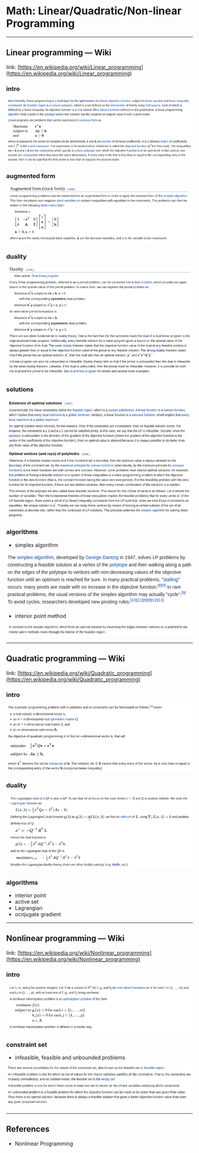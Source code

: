 # Math: Linear/Quadratic/Non-linear Programming

---

## Linear programming — Wiki

link: [https://en.wikipedia.org/wiki/Linear_programming](https://en.wikipedia.org/wiki/Linear_programming)

### intro

![Math%20Linear%20Quadratic%20Non-linear%20Programming%20e88a5a2baa0942a49c60a2af15d71a59/Untitled.png](Math%20Linear%20Quadratic%20Non-linear%20Programming%20e88a5a2baa0942a49c60a2af15d71a59/Untitled.png)

### augmented form

![Math%20Linear%20Quadratic%20Non-linear%20Programming%20e88a5a2baa0942a49c60a2af15d71a59/Untitled%201.png](Math%20Linear%20Quadratic%20Non-linear%20Programming%20e88a5a2baa0942a49c60a2af15d71a59/Untitled%201.png)

### duality

![Math%20Linear%20Quadratic%20Non-linear%20Programming%20e88a5a2baa0942a49c60a2af15d71a59/Untitled%202.png](Math%20Linear%20Quadratic%20Non-linear%20Programming%20e88a5a2baa0942a49c60a2af15d71a59/Untitled%202.png)

### solutions

![Math%20Linear%20Quadratic%20Non-linear%20Programming%20e88a5a2baa0942a49c60a2af15d71a59/Untitled%203.png](Math%20Linear%20Quadratic%20Non-linear%20Programming%20e88a5a2baa0942a49c60a2af15d71a59/Untitled%203.png)

### algorithms

- simplex algorithm

![Math%20Linear%20Quadratic%20Non-linear%20Programming%20e88a5a2baa0942a49c60a2af15d71a59/Untitled%204.png](Math%20Linear%20Quadratic%20Non-linear%20Programming%20e88a5a2baa0942a49c60a2af15d71a59/Untitled%204.png)

- interior point method

![Math%20Linear%20Quadratic%20Non-linear%20Programming%20e88a5a2baa0942a49c60a2af15d71a59/Untitled%205.png](Math%20Linear%20Quadratic%20Non-linear%20Programming%20e88a5a2baa0942a49c60a2af15d71a59/Untitled%205.png)

---

## Quadratic programming — Wiki

link: [https://en.wikipedia.org/wiki/Quadratic_programming](https://en.wikipedia.org/wiki/Quadratic_programming)

### intro

![Math%20Linear%20Quadratic%20Non-linear%20Programming%20e88a5a2baa0942a49c60a2af15d71a59/Untitled%206.png](Math%20Linear%20Quadratic%20Non-linear%20Programming%20e88a5a2baa0942a49c60a2af15d71a59/Untitled%206.png)

### duality

![Math%20Linear%20Quadratic%20Non-linear%20Programming%20e88a5a2baa0942a49c60a2af15d71a59/Untitled%207.png](Math%20Linear%20Quadratic%20Non-linear%20Programming%20e88a5a2baa0942a49c60a2af15d71a59/Untitled%207.png)

### algorithms

- interior point
- active set
- Lagrangian
- ocnjugate gradient

---

## Nonlinear programming — Wiki

link: [https://en.wikipedia.org/wiki/Nonlinear_programming](https://en.wikipedia.org/wiki/Nonlinear_programming) 

### intro

![Math%20Linear%20Quadratic%20Non-linear%20Programming%20e88a5a2baa0942a49c60a2af15d71a59/Untitled%208.png](Math%20Linear%20Quadratic%20Non-linear%20Programming%20e88a5a2baa0942a49c60a2af15d71a59/Untitled%208.png)

### constraint set

- infeasible, feasible and unbounded problems

![Math%20Linear%20Quadratic%20Non-linear%20Programming%20e88a5a2baa0942a49c60a2af15d71a59/Untitled%209.png](Math%20Linear%20Quadratic%20Non-linear%20Programming%20e88a5a2baa0942a49c60a2af15d71a59/Untitled%209.png)

---

## References

- Nonlinear Programming

[](https://web.mit.edu/15.053/www/AMP-Chapter-13.pdf)